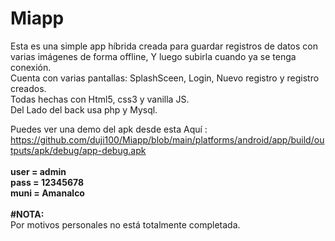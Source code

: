 # Miapp
Esta es una simple app híbrida creada para guardar registros de datos con varias imágenes de forma offline, Y luego subirla cuando ya se tenga conexión. <br>
Cuenta con varias pantallas: SplashSceen, Login, Nuevo registro y registro creados. <br>
Todas hechas con Html5, css3 y vanilla JS. <br>
Del Lado del back usa php y Mysql.<br>

Puedes ver una demo del apk desde esta Aquí : https://github.com/duji100/Miapp/blob/main/platforms/android/app/build/outputs/apk/debug/app-debug.apk <br>
<br>
<b>
user = admin<br>
pass = 12345678<br>
muni = Amanalco<br>
</b>
<br>
<b>#NOTA:</b><br>
Por motivos personales no está totalmente completada.
